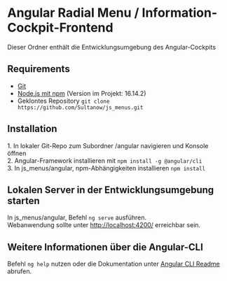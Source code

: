 
# Angular Radial Menu / Information-Cockpit-Frontend

Dieser Ordner enthält die Entwicklungsumgebung des Angular-Cockpits


## Requirements

- [Git](https://git-scm.com/download)
- [Node.js mit npm](https://nodejs.org/en/download/) (Version im Projekt: 16.14.2)
- Geklontes Repository
    ```git clone https://github.com/Sultanow/js_menus.git```

## Installation

  1\. In lokaler Git-Repo zum Subordner /angular navigieren und Konsole öffnen  
  2\. Angular-Framework installieren mit ```npm install -g @angular/cli```  
  3\. In js_menus/angular, npm-Abhängigkeiten installieren ```npm install```

## Lokalen Server in der Entwicklungsumgebung starten

In js_menus/angular, Befehl ```ng serve``` ausführen.  
Webanwendung sollte unter [http://localhost:4200/](http://localhost:4200/) erreichbar sein.

## Weitere Informationen über die Angular-CLI

Befehl ```ng help``` nutzen oder die Dokumentation unter [Angular CLI Readme](https://github.com/angular/angular-cli/blob/master/README.md) abrufen.


